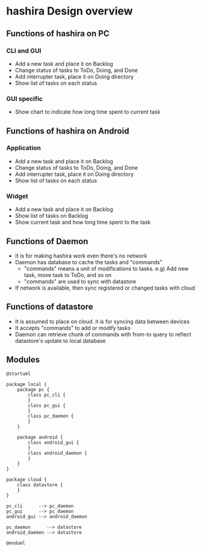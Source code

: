 # hashira Design overview

## Functions of hashira on PC

### CLI and GUI

- Add a new task and place it on Backlog
- Change status of tasks to ToDo, Doing, and Done
- Add interrupter task, place it on Doing directory
- Show list of tasks on each status

### GUI specific

- Show chart to indicate how long time spent to current task

## Functions of hashira on Android

### Application

- Add a new task and place it on Backlog
- Change status of tasks to ToDo, Doing, and Done
- Add interrupter task, place it on Doing directory
- Show list of tasks on each status

### Widget

- Add a new task and place it on Backlog
- Show list of tasks on Backlog
- Show current task and how long time spent to the task

## Functions of Daemon

- It is for making hashira work even there's no network
- Daemon has database to cache the tasks and "commands"
  - "commands" means a unit of modifications to tasks.
    e.g) Add new task, move task to ToDo, and so on
  - "commands" are used to sync with datastore
- If network is available, then sync registered or changed tasks with cloud

## Functions of datastore

- It is assumed to place on cloud. it is for syncing data between devices
- It accepts "commands" to add or modify tasks
- Daemon can retrieve chunk of commands with from-to query to reflect datastore's update to local database

## Modules

```plantuml
@startuml

package local {
    package pc {
        class pc_cli {
        }
        class pc_gui {
        }
        class pc_daemon {
        }
    }
    
    package android {
        class android_gui {
        }
        class android_daemon {
        }
    }
}

package cloud {
    class datastore {
    }
}

pc_cli      --> pc_daemon
pc_gui      --> pc_daemon
android_gui --> android_daemon

pc_daemon      --> datastore
android_daemon --> datastore

@enduml
```
